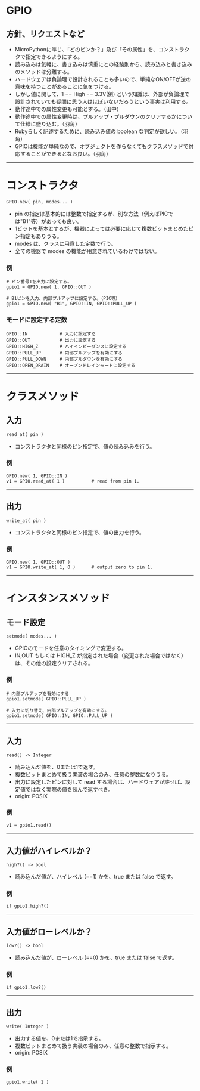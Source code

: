 # GPIO

## 方針、リクエストなど

* MicroPythonに準じ、「どのピンか？」及び「その属性」を、コンストラクタで指定できるようにする。
* 読み込みは気軽に、書き込みは慎重にとの経験則から、読み込みと書き込みのメソッドは分離する。
* ハードウェアは負論理で設計されることも多いので、単純なON/OFFが逆の意味を持つことがあることに気をつける。
* しかし値に関して、1 == High == 3.3V(例) という知識は、外部が負論理で設計されていても疑問に思う人はほぼいないだろうという事実は利用する。
* 動作途中での属性変更も可能とする。（田中）
* 動作途中での属性変更時は、プルアップ・プルダウンのクリアするかについて仕様に盛り込む。（羽角）
* Rubyらしく記述するために、読み込み値の boolean な判定が欲しい。（羽角）
* GPIOは機能が単純なので、オブジェクトを作らなくてもクラスメソッドで対応することができるとなお良い。（羽角）

--------------------------------------------------------------------------------
# コンストラクタ
```
GPIO.new( pin, modes... )
```

* pin の指定は基本的には整数で指定するが、別な方法（例えばPICでは"B1"等）があっても良い。
* 1ビットを基本とするが、機器によっては必要に応じて複数ビットまとめたピン指定もありうる。
* modes は、クラスに用意した定数で行う。
* 全ての機器で modes の機能が用意されているわけではない。

### 例
```
# ピン番号1を出力に設定する。
gpio1 = GPIO.new( 1, GPIO::OUT )

# B1ピンを入力、内部プルアップに設定する。（PIC等）
gpio1 = GPIO.new( "B1", GPIO::IN, GPIO::PULL_UP )
```

### モードに設定する定数

```
GPIO::IN            # 入力に設定する
GPIO::OUT           # 出力に設定する
GPIO::HIGH_Z        # ハイインピーダンスに設定する
GPIO::PULL_UP       # 内部プルアップを有効にする
GPIO::PULL_DOWN     # 内部プルダウンを有効にする
GPIO::OPEN_DRAIN    # オープンドレインモードに設定する
```

--------------------------------------------------------------------------------
# クラスメソッド

## 入力
```
read_at( pin )
```

* コンストラクタと同様のピン指定で、値の読み込みを行う。

### 例
```
GPIO.new( 1, GPIO::IN )
v1 = GPIO.read_at( 1 )          # read from pin 1.
```

----------------------------------------
## 出力
```
write_at( pin )
```

* コンストラクタと同様のピン指定で、値の出力を行う。

### 例
```
GPIO.new( 1, GPIO::OUT )
v1 = GPIO.write_at( 1, 0 )      # output zero to pin 1.
```

--------------------------------------------------------------------------------
# インスタンスメソッド
## モード設定
```
setmode( modes... )
```

* GPIOのモードを任意のタイミングで変更する。
* IN,OUT もしくは HIGH_Z が指定された場合（変更された場合ではなく）は、その他の設定クリアされる。

### 例
```
# 内部プルアップを有効にする
gpio1.setmode( GPIO::PULL_UP )

# 入力に切り替え、内部プルアップを有効にする。
gpio1.setmode( GPIO::IN, GPIO::PULL_UP )
```

----------------------------------------
## 入力
```
read() -> Integer
```

* 読み込んだ値を、0または1で返す。
* 複数ビットまとめて扱う実装の場合のみ、任意の整数になりうる。
* 出力に設定したピンに対して read する場合は、ハードウェアが許せば、設定値ではなく実際の値を読んで返すべき。
* origin: POSIX

### 例
```
v1 = gpio1.read()
```

----------------------------------------
## 入力値がハイレベルか？
```
high?() -> bool
```

* 読み込んだ値が、ハイレベル (==1) かを、true または false で返す。

### 例
```
if gpio1.high?()
```

----------------------------------------
## 入力値がローレベルか？
```
low?() -> bool
```

* 読み込んだ値が、ローレベル (==0) かを、true または false で返す。

### 例
```
if gpio1.low?()
```

----------------------------------------
## 出力
```
write( Integer )
```

* 出力する値を、0または1で指示する。
* 複数ビットまとめて扱う実装の場合のみ、任意の整数で指示する。
* origin: POSIX
  
### 例
```
gpio1.write( 1 )
```
